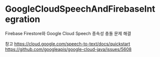 # GoogleCloudSpeechAndFirebaseIntegration
Firebase Firestore와 Google Cloud Speech 종속성 충돌 문제 해결

참고
https://cloud.google.com/speech-to-text/docs/quickstart
https://github.com/googleapis/google-cloud-java/issues/5608
